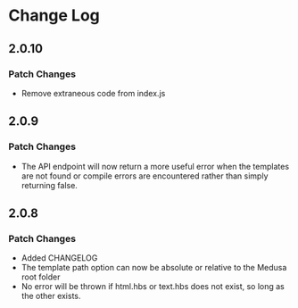 # Change Log

## 2.0.10

### Patch Changes

- Remove extraneous code from index.js

## 2.0.9

### Patch Changes

- The API endpoint will now return a more useful error when the templates are not found or compile errors are encountered rather than simply returning false.

## 2.0.8

### Patch Changes

- Added CHANGELOG
- The template path option can now be absolute or relative to the Medusa root folder
- No error will be thrown if html.hbs or text.hbs does not exist, so long as the other exists.
